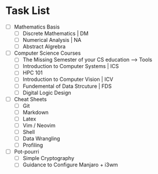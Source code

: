 # Task List
- [ ] Mathematics Basis
    * [ ] Discrete Mathematics | DM
    * [ ] Numerical Analysis | NA
    * [ ] Abstract Algrebra
- [ ] Computer Science Courses
    * [ ] The Missing Semester of your CS education --> Tools
    * [ ] Introduction to Computer Systems | ICS
    * [ ] HPC 101
    * [ ] Introduction to Computer Vision | ICV
    * [ ] Fundemental of Data Strcuture | FDS
    * [ ] Digital Logic Design
- [ ] Cheat Sheets
    * [ ] Git
    * [ ] Markdown
    * [ ] Latex
    * [ ] Vim / Neovim
    * [ ] Shell
    * [ ] Data Wrangling
    * [ ] Profiling
- [ ] Pot-pourri
    * [ ] Simple Cryptography
    * [ ] Guidance to Configure Manjaro + i3wm